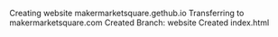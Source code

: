 Creating website makermarketsquare.gethub.io
Transferring to makermarketsquare.com
Created Branch: website
Created index.html
